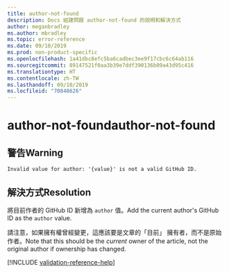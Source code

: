 ```yaml
---
title: author-not-found
description: Docs 組建問題 author-not-found 的說明和解決方式
author: meganbradley
ms.author: mbradley
ms.topic: error-reference
ms.date: 09/10/2019
ms.prod: non-product-specific
ms.openlocfilehash: 1a41dbc8efc5ba6cadbec3ee9f17cbc6c64ab116
ms.sourcegitcommit: 89147521f0aa3b39e7ddf390136b09a43d95c416
ms.translationtype: HT
ms.contentlocale: zh-TW
ms.lasthandoff: 09/10/2019
ms.locfileid: "70848626"
---
```

# <a name="author-not-found"></a><span data-ttu-id="ab253-103">author-not-found</span><span class="sxs-lookup"><span data-stu-id="ab253-103">author-not-found</span></span>

## <a name="warning"></a><span data-ttu-id="ab253-104">警告</span><span class="sxs-lookup"><span data-stu-id="ab253-104">Warning</span></span>

`Invalid value for author: '{value}' is not a valid GitHub ID.`

## <a name="resolution"></a><span data-ttu-id="ab253-105">解決方式</span><span class="sxs-lookup"><span data-stu-id="ab253-105">Resolution</span></span>

<span data-ttu-id="ab253-106">將目前作者的 GitHub ID 新增為 `author` 值。</span><span class="sxs-lookup"><span data-stu-id="ab253-106">Add the current author's GitHub ID as the `author` value.</span></span>

<span data-ttu-id="ab253-107">請注意，如果擁有權曾經變更，這應該要是文章的「目前」  擁有者，而不是原始作者。</span><span class="sxs-lookup"><span data-stu-id="ab253-107">Note that this should be the *current* owner of the article, not the original author if ownership has changed.</span></span>

<!--make sure to add this file to your includes folder and verify the path-->
[!INCLUDE [validation-reference-help](includes/validation-reference-help.md)]
